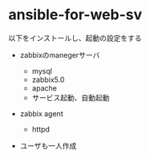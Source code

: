# ansible-for-web-sv
以下をインストールし、起動の設定をする
- zabbixのmanegerサーバ
  - mysql
  - zabbix5.0
  - apache
  - サービス起動、自動起動
- zabbix agent
  - httpd

- ユーザも一人作成
